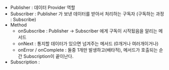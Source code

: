 - Publisher : 데이터 Provider 역할
- Subscriber : Publisher 가 보낸 데이터를 받아서 처리하는 구독자 (구독하는 과정 : Subscribe)
- Method
  - onSubscribe : Publisher -> Subscriber 에게 구독이 시작됬음을 알리는 메서드 
  - onNext : 통지할 데이터가 있으면 넘겨주는 메서드 (0개거나 여러개이거나)
  - onError / onComplete : 둘중 1개만 발생하고(배타적), 메서드가 호출되는 순간 Subscription이 끝이난다. 
- Subscription : 